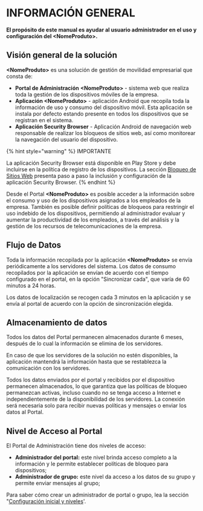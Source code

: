 # INFORMACIÓN GENERAL

**El propósito de este manual es ayudar al usuario administrador en el uso y configuración del \<NomeProduto>.**

## **Visión general de la solución**

**\<NomeProduto>** es una solución de gestión de movilidad empresarial que consta de:

* **Portal de Administración** **\<NomeProduto>** - sistema web que realiza toda la gestión de los dispositivos móviles de la empresa.
* **Aplicación \<NomeProduto>** - aplicación Android que recopila toda la información de uso y consumo del dispositivo móvil.  Esta aplicación se instala por defecto estando presente en todos los dispositivos que se registran en el sistema.
* **Aplicación Security Browser** - Aplicación Android de navegación web responsable de realizar los bloqueos de sitios web, así como monitorear la navegación del usuario del dispositivo.

{% hint style="warning" %}
IMPORTANTE

La aplicación Security Browser está disponible en Play Store y debe incluirse en la política de registro de los dispositivos. La sección [Bloqueo de Sitios Web](bloqueo-de-sitios-web-security-browser.md) presenta paso a paso la inclusión y configuración de la aplicación Security Browser.&#x20;
{% endhint %}

Desde el Portal **\<NomeProduto>** es posible acceder a la información sobre el consumo y uso de los dispositivos asignados a los empleados de la empresa. También es posible definir políticas de bloqueos para restringir el uso indebido de los dispositivos, permitiendo al administrador evaluar y aumentar la productividad de los empleados, a través del análisis y la gestión de los recursos de telecomunicaciones de la empresa.

## **Flujo de Datos**&#x20;

Toda la información recopilada por la aplicación **\<NomeProduto>** se envía periódicamente a los servidores del sistema.  Los datos de consumo recopilados por la aplicación se envían de acuerdo con el tiempo configurado en el portal, en la opción "Sincronizar cada", que varía de 60 minutos a 24 horas.

Los datos de localización se recogen cada 3 minutos en la aplicación y se envía al portal de acuerdo con la opción de sincronización elegida.&#x20;

## **Almacenamiento de datos**

Todos los datos del Portal permanecen almacenados durante 6 meses, después de lo cual la información se elimina de los servidores.

En caso de que los servidores de la solución no estén disponibles, la aplicación mantendrá la información hasta que se restablezca la comunicación con los servidores.

Todos los datos enviados por el portal y recibidos por el dispositivo permanecen almacenados, lo que garantiza que las políticas de bloqueo permanezcan activas, incluso cuando no se tenga acceso a Internet e independientemente de la disponibilidad de los servidores. La conexión será necesaria solo para recibir nuevas políticas y mensajes o enviar los datos al Portal.

## **Nivel de Acceso al Portal**

El Portal de Administración tiene dos niveles de acceso:

* **Administrador del portal:** este nivel brinda acceso completo a la información y le permite establecer políticas de bloqueo para dispositivos;
* **Administrador de grupo:** este nivel da acceso a los datos de su grupo y permite enviar mensajes al grupo;

Para saber cómo crear un administrador de portal o grupo, lea la sección "[Configuración inicial y niveles](informacion-general/configuracion-inicial-y-niveles.md)'.
